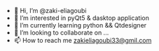 - 👋 Hi, I’m @zaki-eliagoubi
- 👀 I’m interested in pyQt5 & dasktop application
- 🌱 I’m currently learning python && Qtdesigner
- 💞️ I’m looking to collaborate on ...
- 📫 How to reach me zakieliagoubi33@gmil.com

<!---
zaki-eliagoubi/zaki-eliagoubi is a ✨ special ✨ repository because its `README.md` (this file) appears on your GitHub profile.
You can click the Preview link to take a look at your changes.
--->
